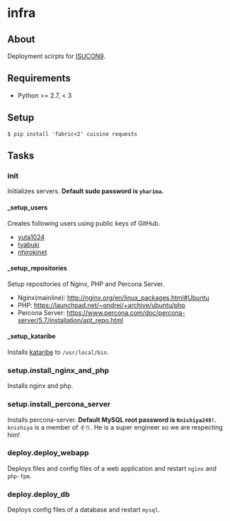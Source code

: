 # infra
## About
Deployment scirpts for [ISUCON9](http://isucon.net/archives/53231706.html).

## Requirements
- Python >= 2.7, < 3

## Setup
```
$ pip install 'fabric<2' cuisine requests
```

## Tasks
### init
Initializes servers. **Default sudo password is `yharima`.**

#### _setup_users
Creates following users using public keys of GitHub.
- [yuta1024](https://github.com/yuta1024)
- [tyabuki](https://github.com/tyabuki)
- [nhirokinet](https://github.com/nhirokinet)

#### _setup_repositories
Setup repositories of Nginx, PHP and Percona Server.
- Nginx(mainline): http://nginx.org/en/linux_packages.html#Ubuntu
- PHP: https://launchpad.net/~ondrej/+archive/ubuntu/php
- Percona Server: https://www.percona.com/doc/percona-server/5.7/installation/apt_repo.html

#### _setup_kataribe
Installs [kataribe](https://github.com/matsuu/kataribe) to `/usr/local/bin`.

### setup.install_nginx_and_php
Installs nginx and php.

### setup.install_percona_server
Installs percona-server. **Default MySQL root password is `Knishiya248!`.**  
`knishiya` is a member of `そり`. He is a super engineer so we are respecting him!

### deploy.deploy_webapp
Deploys files and config files of a web application and restart `nginx` and `php-fpm`.

### deploy.deploy_db
Deploys config files of a database and restart `mysql`.
